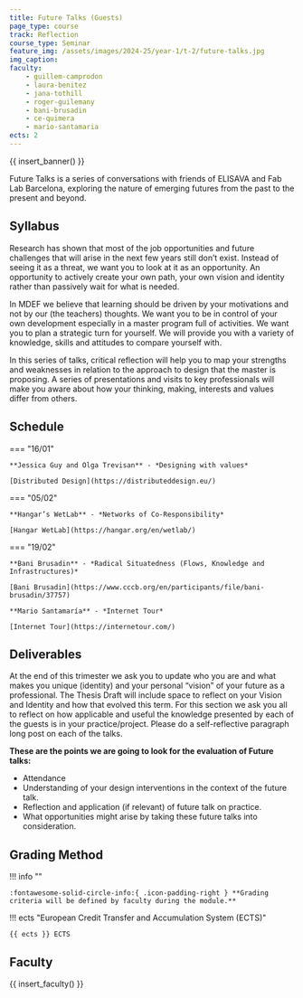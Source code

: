 ```yaml
---
title: Future Talks (Guests)
page_type: course
track: Reflection
course_type: Seminar
feature_img: /assets/images/2024-25/year-1/t-2/future-talks.jpg
img_caption:
faculty:
    - guillem-camprodon
    - laura-benitez
    - jana-tothill
    - roger-guilemany
    - bani-brusadin
    - ce-quimera
    - mario-santamaria
ects: 2
---
```


{{ insert_banner() }}

Future Talks is a series of conversations with friends of ELISAVA and Fab Lab Barcelona, exploring the nature of emerging futures from the past to the present and beyond.

## Syllabus

Research has shown that most of the job opportunities and future challenges that will arise in the next few years still don’t exist. Instead of seeing it as a threat, we want you to look at it as an opportunity. An opportunity to actively create your own path, your own vision and identity rather than passively wait for what is needed.

In MDEF we believe that learning should be driven by your motivations and not by our (the teachers) thoughts. We want you to be in control of your own development especially in a master program full of activities. We want you to plan a strategic turn for yourself. We will provide you with a variety of knowledge, skills and attitudes to compare yourself with.

In this series of talks, critical reflection will help you to map your strengths and weaknesses in relation to the approach to design that the master is proposing. A series of presentations and visits to key professionals will make you aware about how your thinking, making, interests and values differ from others.

## Schedule

=== "16/01"

    **Jessica Guy and Olga Trevisan** - *Designing with values*

    [Distributed Design](https://distributeddesign.eu/)

=== "05/02"

    **Hangar’s WetLab** - *Networks of Co-Responsibility*

    [Hangar WetLab](https://hangar.org/en/wetlab/)

=== "19/02"

    **Bani Brusadin** - *Radical Situatedness (Flows, Knowledge and  Infrastructures)*

    [Bani Brusadin](https://www.cccb.org/en/participants/file/bani-brusadin/37757)

    **Mario Santamaría** - *Internet Tour*

    [Internet Tour](https://internetour.com/)

## Deliverables

At the end of this trimester we ask you to update who you are and what makes you unique (identity) and your personal “vision” of your future as a professional. The Thesis Draft will include space to reflect on your Vision and Identity and how that evolved this term.
For this section we ask you all to reflect on how applicable and useful the knowledge presented by each of the guests is in your practice/project. Please do a self-reflective paragraph long post on each of the talks.

**These are the points we are going to look for the evaluation of Future talks:**

- Attendance
- Understanding of your design interventions in the context of the future talk.
- Reflection and application (if relevant) of future talk on practice.
- What opportunities might arise by taking these future talks into consideration.


## Grading Method

!!! info ""

    :fontawesome-solid-circle-info:{ .icon-padding-right } **Grading criteria will be defined by faculty during the module.**

!!! ects "European Credit Transfer and Accumulation System (ECTS)"

    {{ ects }} ECTS

## Faculty

{{ insert_faculty() }}

